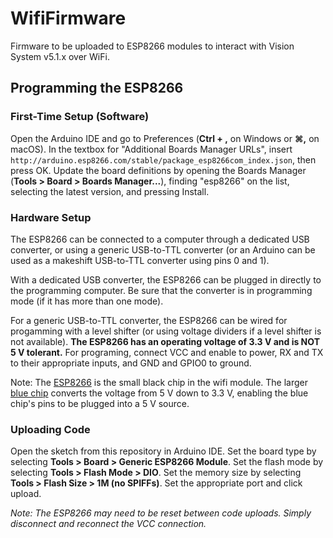# WifiFirmware

Firmware to be uploaded to ESP8266 modules to interact with Vision System v5.1.x over WiFi.

## Programming the ESP8266

### First-Time Setup (Software)

Open the Arduino IDE and go to Preferences (**Ctrl + ,** on Windows or **⌘,** on macOS). In the textbox for "Additional Boards Manager URLs", insert `http://arduino.esp8266.com/stable/package_esp8266com_index.json`, then press OK. Update the board definitions by opening the Boards Manager (**Tools > Board > Boards Manager...**), finding "esp8266" on the list, selecting the latest version, and pressing Install.

### Hardware Setup

The ESP8266 can be connected to a computer through a dedicated USB converter, or using a generic USB-to-TTL converter (or an Arduino can be used as a makeshift USB-to-TTL converter using pins 0 and 1).

With a dedicated USB converter, the ESP8266 can be plugged in directly to the programming computer. Be sure that the converter is in programming mode (if it has more than one mode).

For a generic USB-to-TTL converter, the ESP8266 can be wired for progamming with a level shifter (or using voltage dividers if a level shifter is not available). **The ESP8266 has an operating voltage of 3.3 V and is NOT 5 V tolerant.** For programing, connect VCC and enable to power, RX and TX to their appropriate inputs, and GND and GPIO0 to ground.

Note: The [ESP8266](https://user-images.githubusercontent.com/32310882/64036322-e7ceea00-cb20-11e9-8db5-5e38aa3ca02b.png) is the small black chip in the wifi module. The larger [blue chip](https://user-images.githubusercontent.com/32310882/64036213-a6d6d580-cb20-11e9-873c-5798a7c38486.png) converts the voltage from 5 V down to 3.3 V, enabling the blue chip's pins to be plugged into a 5 V source.

### Uploading Code

Open the sketch from this repository in Arduino IDE. Set the board type by selecting **Tools > Board > Generic ESP8266 Module**. Set the flash mode by selecting **Tools > Flash Mode > DIO**. Set the memory size by selecting **Tools > Flash Size > 1M (no SPIFFs)**. Set the appropriate port and click upload.

_Note: The ESP8266 may need to be reset between code uploads. Simply disconnect and reconnect the VCC connection._
